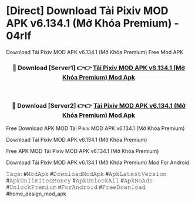 # [Direct] Download Tải Pixiv MOD APK v6.134.1 (Mở Khóa Premium) - 04rlf
Download Tải Pixiv MOD APK v6.134.1 (Mở Khóa Premium) Free Mod APK

<div align="center">
<h3>🔴 Download [Server1] 👉👉 <a href="https://apk-comot.site?title=Tải_Pixiv_MOD_APK_v6.134.1_(Mở_Khóa_Premium)">Tải Pixiv MOD APK v6.134.1 (Mở Khóa Premium) Mod Apk</a></h3><br>

<h3>🔴 Download [Server2] 👉👉 <a href="https://apk-comot.site?title=Tải_Pixiv_MOD_APK_v6.134.1_(Mở_Khóa_Premium)">Tải Pixiv MOD APK v6.134.1 (Mở Khóa Premium) Mod Apk</a></h3>
</div>


Free Download APK MOD Tải Pixiv MOD APK v6.134.1 (Mở Khóa Premium)

Download Tải Pixiv MOD APK v6.134.1 (Mở Khóa Premium) 

Free APK MOD Tải Pixiv MOD APK v6.134.1 (Mở Khóa Premium) 

Download Tải Pixiv MOD APK v6.134.1 (Mở Khóa Premium) Mod For Android

𝚃𝚊𝚐𝚜: #𝙼𝚘𝚍𝙰𝚙𝚔 #𝙳𝚘𝚠𝚗𝚕𝚘𝚊𝚍𝙼𝚘𝚍𝙰𝚙𝚔 #𝙰𝚙𝚔𝙻𝚊𝚝𝚎𝚜𝚝𝚅𝚎𝚛𝚜𝚒𝚘𝚗 #𝙰𝚙𝚔𝚄𝚗𝚕𝚒𝚖𝚒𝚝𝚎𝚍𝙼𝚘𝚗𝚎𝚢 #𝙰𝚙𝚔𝚄𝚗𝚕𝚘𝚌𝚔𝙰𝚕𝚕 #𝙰𝚙𝚔𝙽𝚘𝙰𝚍𝚜 #𝚄𝚗𝚕𝚘𝚌𝚔𝙿𝚛𝚎𝚖𝚒𝚞𝚖 #𝙵𝚘𝚛𝙰𝚗𝚍𝚛𝚘𝚒𝚍 #𝙵𝚛𝚎𝚎𝙳𝚘𝚠𝚗𝚕𝚘𝚊𝚍 #home_design_mod_apk
